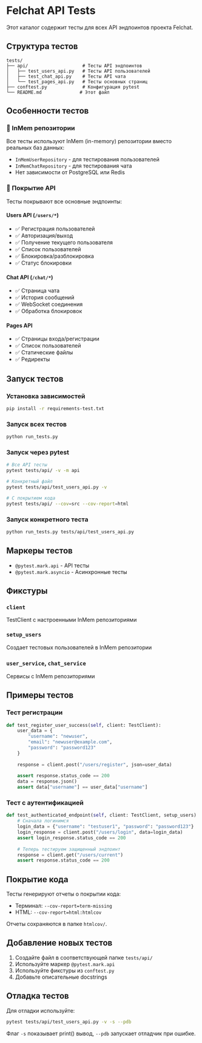 # Felchat API Tests

Этот каталог содержит тесты для всех API эндпоинтов проекта Felchat.

## Структура тестов

```
tests/
├── api/                    # Тесты API эндпоинтов
│   ├── test_users_api.py   # Тесты API пользователей
│   ├── test_chat_api.py    # Тесты API чата
│   └── test_pages_api.py   # Тесты основных страниц
├── conftest.py             # Конфигурация pytest
└── README.md              # Этот файл
```

## Особенности тестов

### 🧪 InMem репозитории
Все тесты используют InMem (in-memory) репозитории вместо реальных баз данных:
- `InMemUserRepository` - для тестирования пользователей
- `InMemChatRepository` - для тестирования чата
- Нет зависимости от PostgreSQL или Redis

### 🎯 Покрытие API
Тесты покрывают все основные эндпоинты:

#### Users API (`/users/*`)
- ✅ Регистрация пользователей
- ✅ Авторизация/выход
- ✅ Получение текущего пользователя
- ✅ Список пользователей
- ✅ Блокировка/разблокировка
- ✅ Статус блокировки

#### Chat API (`/chat/*`)
- ✅ Страница чата
- ✅ История сообщений
- ✅ WebSocket соединения
- ✅ Обработка блокировок

#### Pages API
- ✅ Страницы входа/регистрации
- ✅ Список пользователей
- ✅ Статические файлы
- ✅ Редиректы

## Запуск тестов

### Установка зависимостей
```bash
pip install -r requirements-test.txt
```

### Запуск всех тестов
```bash
python run_tests.py
```

### Запуск через pytest
```bash
# Все API тесты
pytest tests/api/ -v -m api

# Конкретный файл
pytest tests/api/test_users_api.py -v

# С покрытием кода
pytest tests/api/ --cov=src --cov-report=html
```

### Запуск конкретного теста
```bash
python run_tests.py tests/api/test_users_api.py
```

## Маркеры тестов

- `@pytest.mark.api` - API тесты
- `@pytest.mark.asyncio` - Асинхронные тесты

## Фикстуры

### `client`
TestClient с настроенными InMem репозиториями

### `setup_users`
Создает тестовых пользователей в InMem репозитории

### `user_service`, `chat_service`
Сервисы с InMem репозиториями

## Примеры тестов

### Тест регистрации
```python
def test_register_user_success(self, client: TestClient):
    user_data = {
        "username": "newuser",
        "email": "newuser@example.com",
        "password": "password123"
    }
    
    response = client.post("/users/register", json=user_data)
    
    assert response.status_code == 200
    data = response.json()
    assert data["username"] == user_data["username"]
```

### Тест с аутентификацией
```python
def test_authenticated_endpoint(self, client: TestClient, setup_users):
    # Сначала логинимся
    login_data = {"username": "testuser1", "password": "password123"}
    login_response = client.post("/users/login", data=login_data)
    assert login_response.status_code == 200
    
    # Теперь тестируем защищенный эндпоинт
    response = client.get("/users/current")
    assert response.status_code == 200
```

## Покрытие кода

Тесты генерируют отчеты о покрытии кода:
- Терминал: `--cov-report=term-missing`
- HTML: `--cov-report=html:htmlcov`

Отчеты сохраняются в папке `htmlcov/`.

## Добавление новых тестов

1. Создайте файл в соответствующей папке `tests/api/`
2. Используйте маркер `@pytest.mark.api`
3. Используйте фикстуры из `conftest.py`
4. Добавьте описательные docstrings

## Отладка тестов

Для отладки используйте:
```bash
pytest tests/api/test_users_api.py -v -s --pdb
```

Флаг `-s` показывает print() вывод, `--pdb` запускает отладчик при ошибке. 